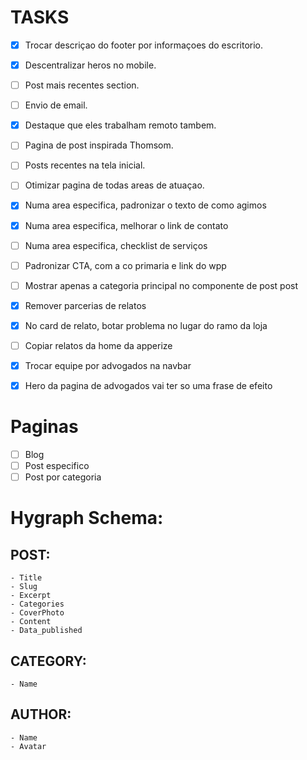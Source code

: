 # TASKS
  - [x] Trocar descriçao do footer por informaçoes do escritorio.
  - [x] Descentralizar heros no mobile.
  - [ ] Post mais recentes section.
  - [ ] Envio de email.
  - [x] Destaque que eles trabalham remoto tambem.
  - [ ] Pagina de post inspirada Thomsom.
  - [ ] Posts recentes na tela inicial.
  - [ ] Otimizar pagina de todas areas de atuaçao.
  - [x] Numa area especifica, padronizar o texto de como agimos
  - [x] Numa area especifica, melhorar o link de contato
  - [ ] Numa area especifica, checklist de serviços
  - [ ] Padronizar CTA, com a co primaria e link do wpp
  - [ ] Mostrar apenas a categoria principal no componente de post post
  - [x] Remover parcerias de relatos
  - [x] No card de relato, botar problema no lugar do ramo da loja
  - [ ] Copiar relatos da home da apperize
  - [x] Trocar equipe por advogados na navbar
  - [x] Hero da pagina de advogados vai ter so uma frase de efeito



# Paginas
  - [ ] Blog
  - [ ] Post especifico 
  - [ ] Post por categoria

# Hygraph Schema:
  ## POST:
    - Title
    - Slug
    - Excerpt
    - Categories
    - CoverPhoto
    - Content
    - Data_published

  ## CATEGORY:
    - Name

  ## AUTHOR:
    - Name
    - Avatar
